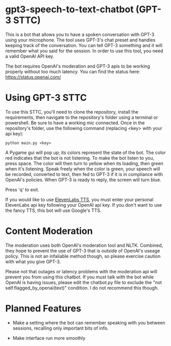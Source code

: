 # gpt3-speech-to-text-chatbot (GPT-3 STTC)

This is a bot that allows you to have a spoken conversation with GPT-3 using your microphone. The tool uses GPT-3's chat preset and handles keeping track of the conversation. You can tell GPT-3 something and it will remember what you said for the session. In order to use this tool, you need a valid OpenAI API key.

The bot requires OpenAI's moderation and GPT-3 apis to be working properly without too much latency. You can find the status here: https://status.openai.com/

# Using GPT-3 STTC

To use this STTC, you'll need to clone the repository, install the requirements, then navigate to the repository's folder using a terminal or powershell.
Be sure to have a working mic connected. Once in the repository's folder, use the following command (replacing \<key\> with your api key):

    python main.py <key>
    
A Pygame gui will pop up; its colors represent the state of the bot. The color red indicates that the bot is not listening. To make the bot listen to you,
press space. The color will then turn to yellow when its loading, then green when it's listening. Speak freely when the color is green, your speech will
be recorded, converted to text, then fed to GPT-3 if it is in compliance with OpenAI's policies. When GPT-3 is ready to reply, the screen will turn blue.

Press 'q' to exit.

If you would like to use [ElevenLabs TTS](https://beta.elevenlabs.io/speech-synthesis), you must enter your personal ElevenLabs api key following your OpenAI api key. If you don't want to use the fancy TTS, this bot will use Google's TTS.

# Content Moderation

The moderation uses both OpenAI's moderation tool and NLTK. Combined, they hope to prevent the use of GPT-3 that is outside of OpenAI's useage policy.
This is not an infaliable method though, so please exercise caution with what you give GPT-3.

Please not that outages or latency problems with the moderation api will prevent you from using this chatbot. If you must talk with the bot while
OpenAI is having issues, please edit the chatbot.py file to exclude the "not self.flagged_by_openai(text)" condition. I do not recommend this though.


# Planned Features

- Make a setting where the bot can remember speaking with you between sessions, recalling only important bits of info.

- Make interface run more smoothly
